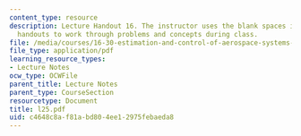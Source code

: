 ```yaml
---
content_type: resource
description: Lecture Handout 16. The instructor uses the blank spaces in these lecture
  handouts to work through problems and concepts during class.
file: /media/courses/16-30-estimation-and-control-of-aerospace-systems-spring-2004/c4648c8af81abd804ee12975febaeda8_l25.pdf
file_type: application/pdf
learning_resource_types:
- Lecture Notes
ocw_type: OCWFile
parent_title: Lecture Notes
parent_type: CourseSection
resourcetype: Document
title: l25.pdf
uid: c4648c8a-f81a-bd80-4ee1-2975febaeda8
---
```

